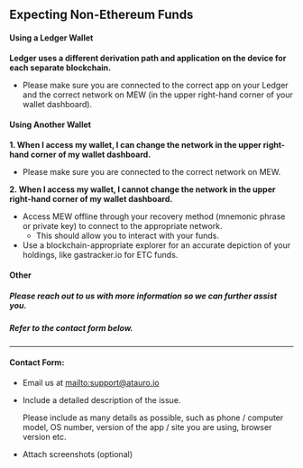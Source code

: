 ## Expecting Non-Ethereum Funds

#### Using a Ledger Wallet

**Ledger uses a different derivation path and application on the device for each separate blockchain.**

* Please make sure you are connected to the correct app on your Ledger and the correct network on MEW (in the upper right-hand corner of your wallet dashboard).

#### Using Another Wallet

**1. When I access my wallet, I can change the network in the upper right-hand corner of my wallet dashboard.**

* Please make sure you are connected to the correct network on MEW.

**2. When I access my wallet, I cannot change the network in the upper right-hand corner of my wallet dashboard.**

* Access MEW offline through your recovery method (mnemonic phrase or private key) to connect to the appropriate network.
  * This should allow you to interact with your funds.
* Use a blockchain-appropriate explorer for an accurate depiction of your holdings, like gastracker.io for ETC funds.

#### Other

##### Please reach out to us with more information so we can further assist you.

##### Refer to the contact form below.

***

#### Contact Form:

* Email us at <mailto:support@atauro.io>

* <p>Include a detailed description of the issue.</p>
  <note>Please include as many details as possible, such as phone / computer model, OS number, version of the app / site you are using, browser version etc.</note>

* Attach screenshots (optional)
